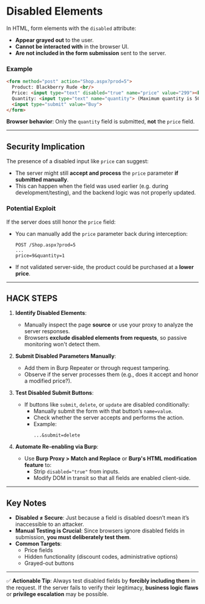 # Disabled Elements


In HTML, form elements with the `disabled` attribute:
- **Appear grayed out** to the user.
- **Cannot be interacted with** in the browser UI.
- **Are not included in the form submission** sent to the server.

### Example

```html
<form method="post" action="Shop.aspx?prod=5">
  Product: Blackberry Rude <br/>
  Price: <input type="text" disabled="true" name="price" value="299"><br/>
  Quantity: <input type="text" name="quantity"> (Maximum quantity is 50)<br/>
  <input type="submit" value="Buy">
</form>
```

**Browser behavior**: Only the `quantity` field is submitted, **not** the `price` field.

---

## Security Implication

The presence of a disabled input like `price` can suggest:
- The server might still **accept and process** the `price` parameter **if submitted manually**.
- This can happen when the field was used earlier (e.g. during development/testing), and the backend logic was not properly updated.

### Potential Exploit

If the server does still honor the `price` field:
- You can manually add the `price` parameter back during interception:
  ```http
  POST /Shop.aspx?prod=5
  ...
  price=9&quantity=1
  ```
- If not validated server-side, the product could be purchased at a **lower price**.

---


## HACK STEPS

1. **Identify Disabled Elements**:
   - Manually inspect the page **source** or use your proxy to analyze the server responses.
   - Browsers **exclude disabled elements from requests**, so passive monitoring won't detect them.

2. **Submit Disabled Parameters Manually**:
   - Add them in Burp Repeater or through request tampering.
   - Observe if the server processes them (e.g., does it accept and honor a modified price?).

3. **Test Disabled Submit Buttons**:
   - If buttons like `submit`, `delete`, or `update` are disabled conditionally:
     - Manually submit the form with that button’s `name=value`.
     - Check whether the server accepts and performs the action.
     - Example:
       ```http
       ...&submit=delete
       ```

4. **Automate Re-enabling via Burp**:
   - Use **Burp Proxy > Match and Replace** or **Burp's HTML modification feature** to:
     - Strip `disabled="true"` from inputs.
     - Modify DOM in transit so that all fields are enabled client-side.

---

## Key Notes

- **Disabled ≠ Secure**: Just because a field is disabled doesn’t mean it’s inaccessible to an attacker.
- **Manual Testing is Crucial**: Since browsers ignore disabled fields in submission, **you must deliberately test them**.
- **Common Targets**:
  - Price fields
  - Hidden functionality (discount codes, administrative options)
  - Grayed-out buttons

---

✅ **Actionable Tip**: Always test disabled fields by **forcibly including them** in the request. If the server fails to verify their legitimacy, **business logic flaws** or **privilege escalation** may be possible.

